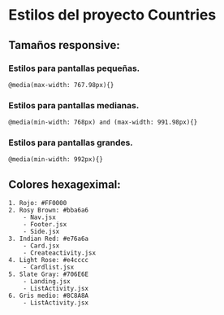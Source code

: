 # Estilos del proyecto Countries

## Tamaños responsive:

### Estilos para pantallas pequeñas.    
    @media(max-width: 767.98px){}

### Estilos para pantallas medianas.
    @media(min-width: 768px) and (max-width: 991.98px){}

### Estilos para pantallas grandes.
    @media(min-width: 992px){}


## Colores hexageximal:

```
1. Rojo: #FF0000
2. Rosy Brown: #bba6a6
    - Nav.jsx
    - Footer.jsx
    - Side.jsx
3. Indian Red: #e76a6a
    - Card.jsx
    - Createactivity.jsx
4. Light Rose: #e4cccc
    - Cardlist.jsx
5. Slate Gray: #706E6E
    - Landing.jsx
    - ListActivity.jsx
6. Gris medio: #8C8A8A
    - ListActivity.jsx
```


